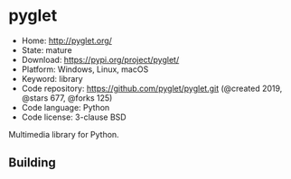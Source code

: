 # pyglet

- Home: http://pyglet.org/
- State: mature
- Download: https://pypi.org/project/pyglet/
- Platform: Windows, Linux, macOS
- Keyword: library
- Code repository: https://github.com/pyglet/pyglet.git (@created 2019, @stars 677, @forks 125)
- Code language: Python
- Code license: 3-clause BSD

Multimedia library for Python.

## Building
